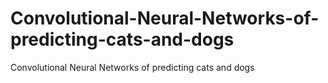 # Convolutional-Neural-Networks-of-predicting-cats-and-dogs
Convolutional Neural Networks of predicting cats and dogs
